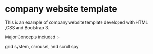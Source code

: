 # company website template

This is an example of company website template developed with HTML ,CSS and Bootstrap 3.

Major Concepts included :-

grid system,
carousel,
 and scroll spy

